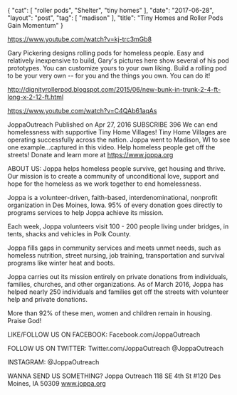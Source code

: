 {
   "cat": [
      "roller pods",
      "Shelter",
      "tiny homes"
   ],
   "date": "2017-06-28",
   "layout": "post",
   "tag": [
      "madison"
   ],
   "title": "Tiny Homes and Roller Pods Gain Momentum"
}

https://www.youtube.com/watch?v=kj-trc3mGb8

Gary Pickering designs rolling pods for homeless people. Easy and relatively inexpensive to build, Gary's pictures here show several of his pod prototypes. You can customize yours to your own liking. Build a rolling pod to be your very own -- for you and the things you own. You can do it!

http://dignityrollerpod.blogspot.com/2015/06/new-bunk-in-trunk-2-4-ft-long-x-2-12-ft.html

https://www.youtube.com/watch?v=C4QAb61aqAs

JoppaOutreach
Published on Apr 27, 2016
SUBSCRIBE 396
We can end homelessness with supportive Tiny Home Villages!
Tiny Home Villages are operating successfully across the nation.
Joppa went to Madison, WI to see one example...captured in this video.
Help homeless people get off the streets! Donate and learn more at https://www.joppa.org

ABOUT US:
Joppa helps homeless people survive, get housing and thrive. Our mission is to create a community of unconditional love, support and hope for the homeless as we work together to end homelessness. 

Joppa is a volunteer-driven, faith-based, interdenominational, nonprofit organization in Des Moines, Iowa. 95% of every donation goes directly to programs services to help Joppa achieve its mission.

Each week, Joppa volunteers visit 100 - 200 people living under bridges, in tents, shacks and vehicles in Polk County.

Joppa fills gaps in community services and meets unmet needs, such as homeless nutrition, street nursing, job training, transportation and survival programs like winter heat and boots.

Joppa carries out its mission entirely on private donations from individuals, families, churches, and other organizations. As of March 2016, Joppa has helped nearly 250 individuals and families get off the streets with volunteer help and private donations.

More than 92% of these men, women and children remain in housing. Praise God!

LIKE/FOLLOW US ON FACEBOOK:
Facebook.com/JoppaOutreach

FOLLOW US ON TWITTER:
Twitter.com/JoppaOutreach
@JoppaOutreach

INSTAGRAM:
@JoppaOutreach

WANNA SEND US SOMETHING?
Joppa Outreach
118 SE 4th St #120
Des Moines, IA 50309
www.joppa.org